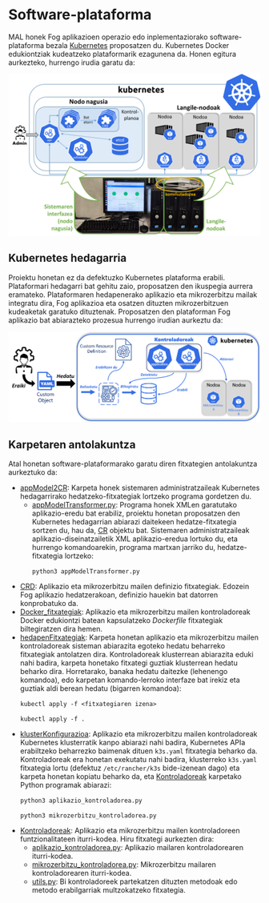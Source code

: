 # Software-plataforma

MAL honek Fog aplikazioen operazio edo inplementaziorako software-plataforma bezala [Kubernetes](https://kubernetes.io/) proposatzen du. Kubernetes Docker edukiontziak kudeatzeko plataformarik ezagunena da. Honen egitura aurkezteko, hurrengo irudia garatu da:

![Kubernetes_egitura](../../Irudiak/Kubernetes_egitura.png)

## Kubernetes hedagarria

Proiektu honetan ez da defektuzko Kubernetes plataforma erabili. Plataformari hedagarri bat gehitu zaio, proposatzen den ikuspegia aurrera eramateko. Plataformaren hedapenerako aplikazio eta mikrozerbitzu mailak integratu dira, Fog aplikazioa eta osatzen dituzten mikrozerbitzuen kudeaketak garatuko dituztenak. Proposatzen den plataforman Fog aplikazio bat abiarazteko prozesua hurrengo irudian aurkeztu da: 

![Kubernetes_hedagarria](../../Irudiak/Kubernetes_extension.png)

## Karpetaren antolakuntza

Atal honetan software-plataformarako garatu diren fitxategien antolakuntza aurkeztuko da:

- [appModel2CR](https://github.com/ekhurtado/EkaitzHurtado-MAL/tree/main/Kodea/Software_plataforma/appModel2CR): Karpeta honek sistemaren administratzaileak Kubernetes hedagarrirako hedatzeko-fitxategiak lortzeko programa gordetzen du.
  - [appModelTransformer.py](https://github.com/ekhurtado/EkaitzHurtado-MAL/blob/main/Kodea/Software_plataforma/appModel2CR/appModelTransformer.py): Programa honek XMLen garatutako aplikazio-eredu bat erabiliz, proiektu honetan proposatzen den Kubernetes hedagarrian abiarazi daitekeen hedatze-fitxategia sortzen du, hau da, [CR](https://kubernetes.io/docs/concepts/extend-kubernetes/api-extension/custom-resources/) objektu bat. Sistemaren administratzaileak aplikazio-diseinatzailetik XML aplikazio-eredua lortuko du, eta hurrengo komandoarekin, programa martxan jarriko du, hedatze-fitxategia lortzeko:
    ```
    python3 appModelTransformer.py
    ```
- [CRD](https://github.com/ekhurtado/EkaitzHurtado-MAL/tree/main/Kodea/Software_plataforma/CRD): Aplikazio eta mikrozerbitzu mailen definizio fitxategiak. Edozein Fog aplikazio hedatzerakoan, definizio hauekin bat datorren konprobatuko da.
- [Docker_fitxategiak](https://github.com/ekhurtado/EkaitzHurtado-MAL/tree/main/Kodea/Software_plataforma/Docker_fitxategiak): Aplikazio eta mikrozerbitzu mailen kontroladoreak Docker edukiontzi batean kapsulatzeko _Dockerfile_ fitxategiak biltegiratzen dira hemen.
- [hedapenFitxategiak](https://github.com/ekhurtado/EkaitzHurtado-MAL/tree/main/Kodea/Software_plataforma/hedapenFitxategiak): Karpeta honetan aplikazio eta mikrozerbitzu mailen kontroladoreak sisteman abiarazita egoteko hedatu beharreko fitxategiak antolatzen dira. Kontroladoreak klusterrean abiarazita eduki nahi badira, karpeta honetako fitxategi guztiak klusterrean hedatu beharko dira. Horretarako, banaka hedatu daitezke (lehenengo komandoa), edo karpetan komando-lerroko interfaze bat irekiz eta guztiak aldi berean hedatu (bigarren komandoa):
    ```
    kubectl apply -f <fitxategiaren izena>
    ```
    ```
    kubectl apply -f .
    ```
- [klusterKonfigurazioa](https://github.com/ekhurtado/EkaitzHurtado-MAL/tree/main/Kodea/Software_plataforma/klusterKonfigurazioa): Aplikazio eta mikrozerbitzu mailen kontroladoreak Kubernetes klusterratik kanpo abiarazi nahi badira, Kubernetes APIa erabiltzeko beharrezko baimenak dituen `k3s.yaml` fitxategia beharko da. Kontroladoreak era honetan exekutatu nahi badira, klusterreko `k3s.yaml` fitxategia lortu (defektuz `/etc/rancher/k3s` bide-izenean dago) eta karpeta honetan kopiatu beharko da, eta [Kontroladoreak](https://github.com/ekhurtado/EkaitzHurtado-MAL/tree/main/Kodea/Software_plataforma/Kontroladoreak) karpetako Python programak abiarazi:
    ```
    python3 aplikazio_kontroladorea.py
    ```
    ```
    python3 mikrozerbitzu_kontroladorea.py
    ```
- [Kontroladoreak](https://github.com/ekhurtado/EkaitzHurtado-MAL/tree/main/Kodea/Software_plataforma/Kontroladoreak): Aplikazio eta mikrozerbitzu mailen kontroladoreen funtzionalitateen iturri-kodea. Hiru fitxategi aurkezten dira:
  - [aplikazio_kontroladorea.py](https://github.com/ekhurtado/EkaitzHurtado-MAL/blob/main/Kodea/Software_plataforma/Kontroladoreak/aplikazio_kontroladorea.py):  Aplikazio mailaren kontroladorearen iturri-kodea.
  - [mikrozerbitzu_kontroladorea.py](https://github.com/ekhurtado/EkaitzHurtado-MAL/blob/main/Kodea/Software_plataforma/Kontroladoreak/mikrozerbitzu_kontroladorea.py): Mikrozerbitzu mailaren kontroladorearen iturri-kodea.
  - [utils.py](https://github.com/ekhurtado/EkaitzHurtado-MAL/blob/main/Kodea/Software_plataforma/Kontroladoreak/utils.py): Bi kontroladoreek partekatzen dituzten metodoak edo metodo erabilgarriak multzokatzeko fitxategia.